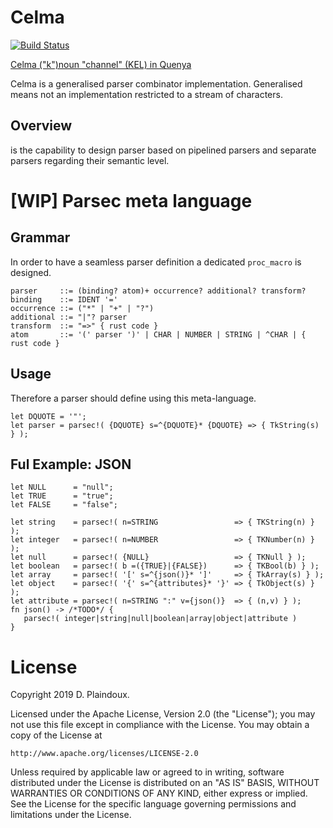 # Celma 

[![Build Status](https://travis-ci.org/d-plaindoux/celma.svg?branch=master)](https://travis-ci.org/d-plaindoux/celma)

[Celma ("k")noun "channel" (KEL) in Quenya](https://www.elfdict.com/w/kelma)

Celma is a generalised parser combinator implementation. Generalised means not an implementation restricted to a stream of characters.

## Overview

is the capability to design parser based on pipelined parsers and separate parsers regarding their semantic level.

# [WIP] Parsec meta language

## Grammar
In order to have a seamless parser definition a dedicated `proc_macro` is designed.

```
parser     ::= (binding? atom)+ occurrence? additional? transform?
binding    ::= IDENT '='
occurrence ::= ("*" | "+" | "?")
additional ::= "|"? parser
transform  ::= "=>" { rust code }
atom       ::= '(' parser ')' | CHAR | NUMBER | STRING | ^CHAR | { rust code }
```

##  Usage

Therefore a parser should define using this meta-language.

```
let DQUOTE = '"';
let parser = parsec!( {DQUOTE} s=^{DQUOTE}* {DQUOTE} => { TkString(s) } );
```

## Ful Example: JSON

```
let NULL      = "null";
let TRUE      = "true";
let FALSE     = "false";

let string    = parsec!( n=STRING                 => { TKString(n) } );
let integer   = parsec!( n=NUMBER                 => { TKNumber(n) } );
let null      = parsec!( {NULL}                   => { TKNull } );
let boolean   = parsec!( b =({TRUE}|{FALSE})      => { TKBool(b) } );
let array     = parsec!( '[' s=^{json()}* ']'     => { TkArray(s) } );
let object    = parsec!( '{' s=^{attributes}* '}' => { TkObject(s) } );
let attribute = parsec!( n=STRING ":" v={json()}  => { (n,v) } );
fn json() -> /*TODO*/ {  
   parsec!( integer|string|null|boolean|array|object|attribute )
}
```

# License

Copyright 2019 D. Plaindoux.

Licensed under the Apache License, Version 2.0 (the "License");
you may not use this file except in compliance with the License.
You may obtain a copy of the License at

    http://www.apache.org/licenses/LICENSE-2.0

Unless required by applicable law or agreed to in writing, software
distributed under the License is distributed on an "AS IS" BASIS,
WITHOUT WARRANTIES OR CONDITIONS OF ANY KIND, either express or implied.
See the License for the specific language governing permissions and
limitations under the License.
